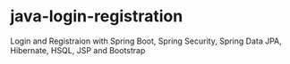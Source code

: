 # java-login-registration

Login and Registraion with Spring Boot, Spring Security, Spring Data JPA, Hibernate, HSQL, JSP and Bootstrap
